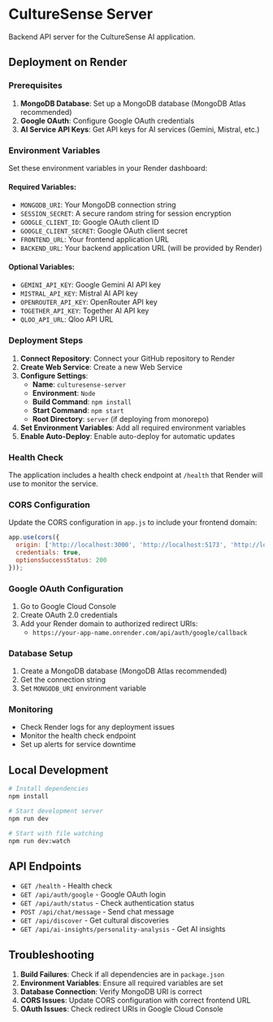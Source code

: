 # CultureSense Server

Backend API server for the CultureSense AI application.

## Deployment on Render

### Prerequisites

1. **MongoDB Database**: Set up a MongoDB database (MongoDB Atlas recommended)
2. **Google OAuth**: Configure Google OAuth credentials
3. **AI Service API Keys**: Get API keys for AI services (Gemini, Mistral, etc.)

### Environment Variables

Set these environment variables in your Render dashboard:

#### Required Variables:
- `MONGODB_URI`: Your MongoDB connection string
- `SESSION_SECRET`: A secure random string for session encryption
- `GOOGLE_CLIENT_ID`: Google OAuth client ID
- `GOOGLE_CLIENT_SECRET`: Google OAuth client secret
- `FRONTEND_URL`: Your frontend application URL
- `BACKEND_URL`: Your backend application URL (will be provided by Render)

#### Optional Variables:
- `GEMINI_API_KEY`: Google Gemini AI API key
- `MISTRAL_API_KEY`: Mistral AI API key
- `OPENROUTER_API_KEY`: OpenRouter API key
- `TOGETHER_API_KEY`: Together AI API key
- `QLOO_API_URL`: Qloo API URL

### Deployment Steps

1. **Connect Repository**: Connect your GitHub repository to Render
2. **Create Web Service**: Create a new Web Service
3. **Configure Settings**:
   - **Name**: `culturesense-server`
   - **Environment**: `Node`
   - **Build Command**: `npm install`
   - **Start Command**: `npm start`
   - **Root Directory**: `server` (if deploying from monorepo)
4. **Set Environment Variables**: Add all required environment variables
5. **Enable Auto-Deploy**: Enable auto-deploy for automatic updates

### Health Check

The application includes a health check endpoint at `/health` that Render will use to monitor the service.

### CORS Configuration

Update the CORS configuration in `app.js` to include your frontend domain:

```javascript
app.use(cors({
  origin: ['http://localhost:3000', 'http://localhost:5173', 'http://localhost:8080', `${process.env.FRONTEND_URL}`],
  credentials: true,
  optionsSuccessStatus: 200
}));
```

### Google OAuth Configuration

1. Go to Google Cloud Console
2. Create OAuth 2.0 credentials
3. Add your Render domain to authorized redirect URIs:
   - `https://your-app-name.onrender.com/api/auth/google/callback`

### Database Setup

1. Create a MongoDB database (MongoDB Atlas recommended)
2. Get the connection string
3. Set `MONGODB_URI` environment variable

### Monitoring

- Check Render logs for any deployment issues
- Monitor the health check endpoint
- Set up alerts for service downtime

## Local Development

```bash
# Install dependencies
npm install

# Start development server
npm run dev

# Start with file watching
npm run dev:watch
```

## API Endpoints

- `GET /health` - Health check
- `GET /api/auth/google` - Google OAuth login
- `GET /api/auth/status` - Check authentication status
- `POST /api/chat/message` - Send chat message
- `GET /api/discover` - Get cultural discoveries
- `GET /api/ai-insights/personality-analysis` - Get AI insights

## Troubleshooting

1. **Build Failures**: Check if all dependencies are in `package.json`
2. **Environment Variables**: Ensure all required variables are set
3. **Database Connection**: Verify MongoDB URI is correct
4. **CORS Issues**: Update CORS configuration with correct frontend URL
5. **OAuth Issues**: Check redirect URIs in Google Cloud Console 
